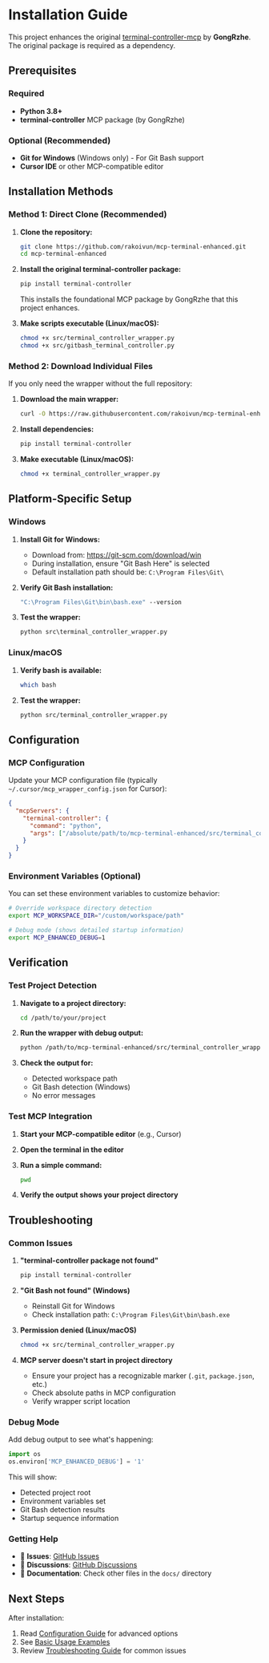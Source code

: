 # Installation Guide

This project enhances the original [terminal-controller-mcp](https://github.com/GongRzhe/terminal-controller-mcp) by **GongRzhe**. The original package is required as a dependency.

## Prerequisites

### Required
- **Python 3.8+** 
- **terminal-controller** MCP package (by GongRzhe)

### Optional (Recommended)
- **Git for Windows** (Windows only) - For Git Bash support
- **Cursor IDE** or other MCP-compatible editor

## Installation Methods

### Method 1: Direct Clone (Recommended)

1. **Clone the repository:**
   ```bash
   git clone https://github.com/rakoivun/mcp-terminal-enhanced.git
   cd mcp-terminal-enhanced
   ```

2. **Install the original terminal-controller package:**
   ```bash
   pip install terminal-controller
   ```
   
   This installs the foundational MCP package by GongRzhe that this project enhances.

3. **Make scripts executable (Linux/macOS):**
   ```bash
   chmod +x src/terminal_controller_wrapper.py
   chmod +x src/gitbash_terminal_controller.py
   ```

### Method 2: Download Individual Files

If you only need the wrapper without the full repository:

1. **Download the main wrapper:**
   ```bash
   curl -O https://raw.githubusercontent.com/rakoivun/mcp-terminal-enhanced/main/src/terminal_controller_wrapper.py
   ```

2. **Install dependencies:**
   ```bash
   pip install terminal-controller
   ```

3. **Make executable (Linux/macOS):**
   ```bash
   chmod +x terminal_controller_wrapper.py
   ```

## Platform-Specific Setup

### Windows

1. **Install Git for Windows:**
   - Download from: https://git-scm.com/download/win
   - During installation, ensure "Git Bash Here" is selected
   - Default installation path should be: `C:\Program Files\Git\`

2. **Verify Git Bash installation:**
   ```cmd
   "C:\Program Files\Git\bin\bash.exe" --version
   ```

3. **Test the wrapper:**
   ```cmd
   python src\terminal_controller_wrapper.py
   ```

### Linux/macOS

1. **Verify bash is available:**
   ```bash
   which bash
   ```

2. **Test the wrapper:**
   ```bash
   python src/terminal_controller_wrapper.py
   ```

## Configuration

### MCP Configuration

Update your MCP configuration file (typically `~/.cursor/mcp_wrapper_config.json` for Cursor):

```json
{
  "mcpServers": {
    "terminal-controller": {
      "command": "python",
      "args": ["/absolute/path/to/mcp-terminal-enhanced/src/terminal_controller_wrapper.py"]
    }
  }
}
```

### Environment Variables (Optional)

You can set these environment variables to customize behavior:

```bash
# Override workspace directory detection
export MCP_WORKSPACE_DIR="/custom/workspace/path"

# Debug mode (shows detailed startup information)
export MCP_ENHANCED_DEBUG=1
```

## Verification

### Test Project Detection

1. **Navigate to a project directory:**
   ```bash
   cd /path/to/your/project
   ```

2. **Run the wrapper with debug output:**
   ```bash
   python /path/to/mcp-terminal-enhanced/src/terminal_controller_wrapper.py --version
   ```

3. **Check the output for:**
   - Detected workspace path
   - Git Bash detection (Windows)
   - No error messages

### Test MCP Integration

1. **Start your MCP-compatible editor** (e.g., Cursor)

2. **Open the terminal in the editor**

3. **Run a simple command:**
   ```bash
   pwd
   ```

4. **Verify the output shows your project directory**

## Troubleshooting

### Common Issues

1. **"terminal-controller package not found"**
   ```bash
   pip install terminal-controller
   ```

2. **"Git Bash not found" (Windows)**
   - Reinstall Git for Windows
   - Check installation path: `C:\Program Files\Git\bin\bash.exe`

3. **Permission denied (Linux/macOS)**
   ```bash
   chmod +x src/terminal_controller_wrapper.py
   ```

4. **MCP server doesn't start in project directory**
   - Ensure your project has a recognizable marker (`.git`, `package.json`, etc.)
   - Check absolute paths in MCP configuration
   - Verify wrapper script location

### Debug Mode

Add debug output to see what's happening:

```python
import os
os.environ['MCP_ENHANCED_DEBUG'] = '1'
```

This will show:
- Detected project root
- Environment variables set
- Git Bash detection results
- Startup sequence information

### Getting Help

- 🐛 **Issues**: [GitHub Issues](https://github.com/rakoivun/mcp-terminal-enhanced/issues)
- 💬 **Discussions**: [GitHub Discussions](https://github.com/rakoivun/mcp-terminal-enhanced/discussions)
- 📖 **Documentation**: Check other files in the `docs/` directory

## Next Steps

After installation:
1. Read [Configuration Guide](configuration.md) for advanced options
2. See [Basic Usage Examples](../examples/basic_usage.md)
3. Review [Troubleshooting Guide](troubleshooting.md) for common issues